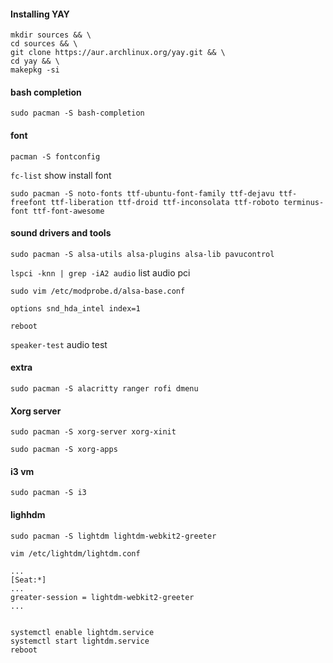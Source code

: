 #### Installing YAY
```
mkdir sources && \
cd sources && \
git clone https://aur.archlinux.org/yay.git && \
cd yay && \
makepkg -si
```

#### bash completion
`sudo pacman -S bash-completion`

#### font
`pacman -S fontconfig`

`fc-list` show install font

`sudo pacman -S noto-fonts ttf-ubuntu-font-family ttf-dejavu ttf-freefont ttf-liberation ttf-droid ttf-inconsolata ttf-roboto terminus-font ttf-font-awesome`

#### sound drivers and tools
`sudo pacman -S alsa-utils alsa-plugins alsa-lib pavucontrol`

`lspci -knn | grep -iA2 audio` list audio pci

```
sudo vim /etc/modprobe.d/alsa-base.conf

options snd_hda_intel index=1
```

`reboot`

`speaker-test` audio test

#### extra
`sudo pacman -S alacritty ranger rofi dmenu`

#### Xorg server
`sudo pacman -S xorg-server xorg-xinit`

`sudo pacman -S xorg-apps` 

#### i3 vm
`sudo pacman -S i3`

#### lighhdm
`sudo pacman -S lightdm lightdm-webkit2-greeter`

```
vim /etc/lightdm/lightdm.conf

...
[Seat:*]
...
greater-session = lightdm-webkit2-greeter
...


systemctl enable lightdm.service
systemctl start lightdm.service
reboot

```

